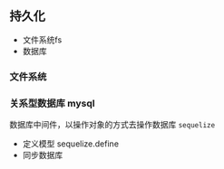 ## 持久化
- 文件系统fs
- 数据库

### 文件系统

### 关系型数据库 mysql

数据库中间件，以操作对象的方式去操作数据库 `sequelize`
- 定义模型 sequelize.define
- 同步数据库